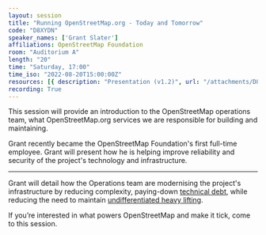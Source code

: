 ```yaml
---
layout: session
title: "Running OpenStreetMap.org - Today and Tomorrow"
code: "D8XYDN"
speaker_names: ['Grant Slater']
affiliations: OpenStreetMap Foundation
room: "Auditorium A"
length: "20"
time: "Saturday, 17:00"
time_iso: "2022-08-20T15:00:00Z"
resources: [{ description: "Presentation (v1.2)", url: "/attachments/D8XYDN_sotm-2022-osm-ops-today-tomorrow_frBrZ51.pdf" }]
recording: True
---
```


This session will provide an introduction to the OpenStreetMap operations team, what OpenStreetMap.org services we are responsible for building and maintaining.

Grant recently became the OpenStreetMap Foundation's first full-time employee. Grant will present how he is helping improve reliability and security of the project's technology and infrastructure.

<hr>

Grant will detail how the Operations team are modernising the project's infrastructure by reducing complexity, paying-down [technical debt](https://en.wikipedia.org/wiki/Technical_debt), while reducing the need to maintain [undifferentiated heavy lifting](https://www.factoftheday1.com/p/december-23-undifferentiated-heavy).

If you’re interested in what powers OpenStreetMap and make it tick, come to this session.

